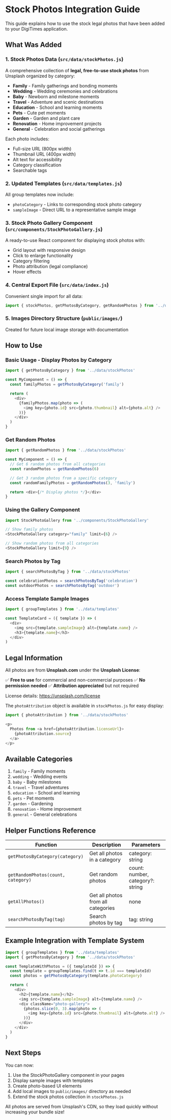 # Stock Photos Integration Guide

This guide explains how to use the stock legal photos that have been added to your DigiTimes application.

## What Was Added

### 1. Stock Photos Data (`src/data/stockPhotos.js`)
A comprehensive collection of **legal, free-to-use stock photos** from Unsplash organized by category:

- **Family** - Family gatherings and bonding moments
- **Wedding** - Wedding ceremonies and celebrations
- **Baby** - Newborn and milestone moments
- **Travel** - Adventure and scenic destinations
- **Education** - School and learning moments
- **Pets** - Cute pet moments
- **Garden** - Garden and plant care
- **Renovation** - Home improvement projects
- **General** - Celebration and social gatherings

Each photo includes:
- Full-size URL (800px width)
- Thumbnail URL (400px width)
- Alt text for accessibility
- Category classification
- Searchable tags

### 2. Updated Templates (`src/data/templates.js`)
All group templates now include:
- `photoCategory` - Links to corresponding stock photo category
- `sampleImage` - Direct URL to a representative sample image

### 3. Stock Photo Gallery Component (`src/components/StockPhotoGallery.js`)
A ready-to-use React component for displaying stock photos with:
- Grid layout with responsive design
- Click to enlarge functionality
- Category filtering
- Photo attribution (legal compliance)
- Hover effects

### 4. Central Export File (`src/data/index.js`)
Convenient single import for all data:
```javascript
import { stockPhotos, getPhotosByCategory, getRandomPhotos } from '../data'
```

### 5. Images Directory Structure (`public/images/`)
Created for future local image storage with documentation

## How to Use

### Basic Usage - Display Photos by Category

```javascript
import { getPhotosByCategory } from '../data/stockPhotos'

const MyComponent = () => {
  const familyPhotos = getPhotosByCategory('family')

  return (
    <div>
      {familyPhotos.map(photo => (
        <img key={photo.id} src={photo.thumbnail} alt={photo.alt} />
      ))}
    </div>
  )
}
```

### Get Random Photos

```javascript
import { getRandomPhotos } from '../data/stockPhotos'

const MyComponent = () => {
  // Get 6 random photos from all categories
  const randomPhotos = getRandomPhotos(6)

  // Get 3 random photos from a specific category
  const randomFamilyPhotos = getRandomPhotos(3, 'family')

  return <div>{/* Display photos */}</div>
}
```

### Using the Gallery Component

```javascript
import StockPhotoGallery from '../components/StockPhotoGallery'

// Show family photos
<StockPhotoGallery category="family" limit={6} />

// Show random photos from all categories
<StockPhotoGallery limit={9} />
```

### Search Photos by Tag

```javascript
import { searchPhotosByTag } from '../data/stockPhotos'

const celebrationPhotos = searchPhotosByTag('celebration')
const outdoorPhotos = searchPhotosByTag('outdoor')
```

### Access Template Sample Images

```javascript
import { groupTemplates } from '../data/templates'

const TemplateCard = ({ template }) => (
  <div>
    <img src={template.sampleImage} alt={template.name} />
    <h3>{template.name}</h3>
  </div>
)
```

## Legal Information

All photos are from **Unsplash.com** under the **Unsplash License**:

✅ **Free to use** for commercial and non-commercial purposes
✅ **No permission needed**
✅ **Attribution appreciated** but not required

License details: https://unsplash.com/license

The `photoAttribution` object is available in `stockPhotos.js` for easy display:

```javascript
import { photoAttribution } from '../data/stockPhotos'

<p>
  Photos from <a href={photoAttribution.licenseUrl}>
    {photoAttribution.source}
  </a>
</p>
```

## Available Categories

1. `family` - Family moments
2. `wedding` - Wedding events
3. `baby` - Baby milestones
4. `travel` - Travel adventures
5. `education` - School and learning
6. `pets` - Pet moments
7. `garden` - Gardening
8. `renovation` - Home improvement
9. `general` - General celebrations

## Helper Functions Reference

| Function | Description | Parameters |
|----------|-------------|------------|
| `getPhotosByCategory(category)` | Get all photos in a category | category: string |
| `getRandomPhotos(count, category)` | Get random photos | count: number, category?: string |
| `getAllPhotos()` | Get all photos from all categories | none |
| `searchPhotosByTag(tag)` | Search photos by tag | tag: string |

## Example Integration with Template System

```javascript
import { groupTemplates } from '../data/templates'
import { getPhotosByCategory } from '../data/stockPhotos'

const TemplateWithPhotos = ({ templateId }) => {
  const template = groupTemplates.find(t => t.id === templateId)
  const photos = getPhotosByCategory(template.photoCategory)

  return (
    <div>
      <h2>{template.name}</h2>
      <img src={template.sampleImage} alt={template.name} />
      <div className="photo-gallery">
        {photos.slice(0, 3).map(photo => (
          <img key={photo.id} src={photo.thumbnail} alt={photo.alt} />
        ))}
      </div>
    </div>
  )
}
```

## Next Steps

You can now:

1. Use the StockPhotoGallery component in your pages
2. Display sample images with templates
3. Create photo-based UI elements
4. Add local images to `public/images/` directory as needed
5. Extend the stock photos collection in `stockPhotos.js`

All photos are served from Unsplash's CDN, so they load quickly without increasing your bundle size!
